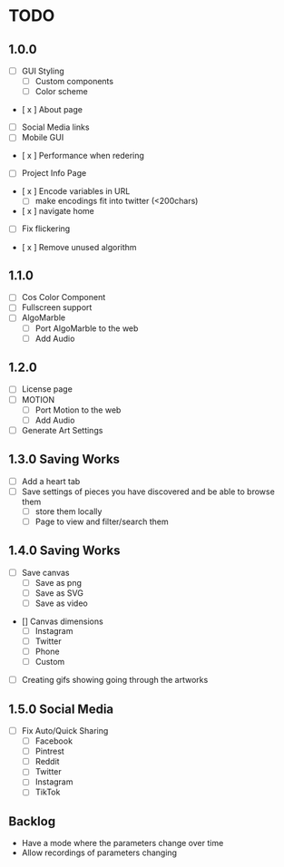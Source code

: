 # TODO

## 1.0.0

- [ ] GUI Styling
  - [ ] Custom components
  - [ ] Color scheme
- [ x ] About page
- [ ] Social Media links
- [ ] Mobile GUI
- [ x ] Performance when redering
- [ ] Project Info Page
- [ x ] Encode variables in URL
  - [ ] make encodings fit into twitter (<200chars)
- [ x ] navigate home
- [ ] Fix flickering
- [ x ] Remove unused algorithm

## 1.1.0

- [ ] Cos Color Component
- [ ] Fullscreen support
- [ ] AlgoMarble
  - [ ] Port AlgoMarble to the web
  - [ ] Add Audio

## 1.2.0

- [ ] License page
- [ ] MOTION
  - [ ] Port Motion to the web
  - [ ] Add Audio
- [ ] Generate Art Settings

## 1.3.0 Saving Works

- [ ] Add a heart tab
- [ ] Save settings of pieces you have discovered and be able to browse them
  - [ ] store them locally
  - [ ] Page to view and filter/search them

## 1.4.0 Saving Works

- [ ] Save canvas
  - [ ] Save as png
  - [ ] Save as SVG
  - [ ] Save as video
- [] Canvas dimensions
  - [ ] Instagram
  - [ ] Twitter
  - [ ] Phone
  - [ ] Custom
- [ ] Creating gifs showing going through the artworks

## 1.5.0 Social Media

- [ ] Fix Auto/Quick Sharing
  - [ ] Facebook
  - [ ] Pintrest
  - [ ] Reddit
  - [ ] Twitter
  - [ ] Instagram
  - [ ] TikTok

## Backlog

- Have a mode where the parameters change over time
- Allow recordings of parameters changing
